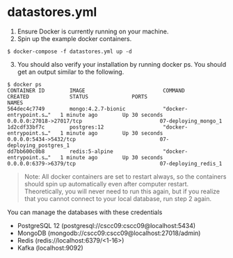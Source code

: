# datastores.yml

1. Ensure Docker is currently running on your machine.
2. Spin up the example docker containers.

```
$ docker-compose -f datastores.yml up -d
```

3. You should also verify your installation by running docker ps. You should get an output similar to the following.

```
$ docker ps
CONTAINER ID        IMAGE                         COMMAND                  CREATED             STATUS              PORTS                                            NAMES
564dec4c7749        mongo:4.2.7-bionic            "docker-entrypoint.s…"   1 minute ago        Up 30 seconds           0.0.0.0:27018->27017/tcp                         07-deploying_mongo_1
1d2cdf33bf7c        postgres:12                   "docker-entrypoint.s…"   1 minute ago        Up 30 seconds           0.0.0.0:5434->5432/tcp                           07-deploying_postgres_1
dd7bb600c0b8        redis:5-alpine                "docker-entrypoint.s…"   1 minute ago        Up 30 seconds           0.0.0.0:6379->6379/tcp                           07-deploying_redis_1
```

> Note: All docker containers are set to restart always, so the containers should spin up automatically even after computer restart. Theoretically, you will never need to run this again, but if you realize that you cannot connect to your local database, run step 2 again.

You can manage the databases with these credentials

- PostgreSQL 12 (postgresql://cscc09:cscc09@localhost:5434)
- MongoDB (mongodb://cscc09:cscc09@localhost:27018/admin)
- Redis (redis://localhost:6379/<1-16>)
- Kafka (localhost:9092)

